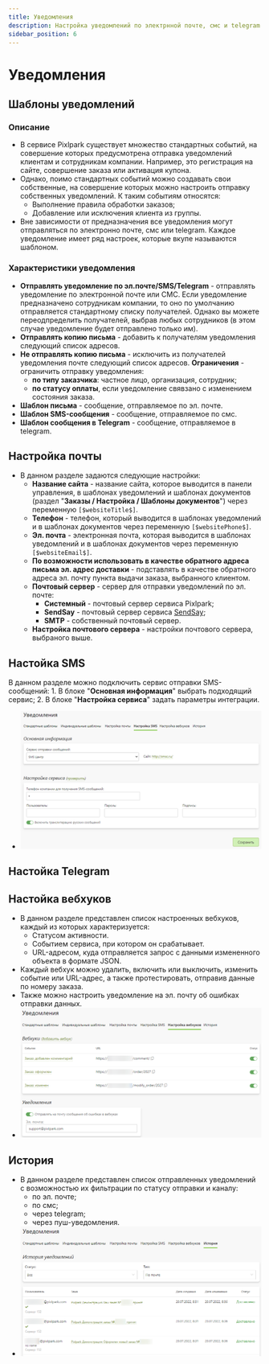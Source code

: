 ```yaml
---
title: Уведомления
description: Настройка уведомлений по электрнной почте, смс и telegram
sidebar_position: 6
---
```


# Уведомления
## Шаблоны уведомлений
### Описание
* В сервисе Pixlpark существует множество стандартных событий, на совершение которых предусмотрена отправка уведомлений клиентам и сотрудникам компании. Например, это регистрация на сайте, совершение заказа или активация купона.
* Однако, поимо стандартных событий можно создавать свои собственные, на совершение которых можно настроить отправку собственных уведомлений. К таким событиям относятся:
    + Выполнение правила обработки заказов;
    + Добавление или исключения клиента из группы. 
* Вне зависимости от предназначения все уведомления могут отправляться по электронно почте, смс или telegram. Каждое уведомление имеет ряд настроек, которые вкупе называются шаблоном. 

### Характеристики уведомления
* __Отправлять уведомление по эл.почте/SMS/Telegram__ - отправлять уведомление по электронной почте или СМС. Если уведомление предназначено сотрудникам компании, то оно по умолчанию отправляется стандартному списку получателей. Однако вы можете переодпределить получателей, выбрав любых сотрудников (в этом случае уведомление будет отправлено только им).
* __Отправлять копию письма__ - добавить к получателям уведомления следующий список адресов.
* __Не отправлять копию письма__ - исключить из получателей уведомления почте следующий список адресов.
 __Ограничения__ - ограничить отправку уведомления:
    + __по типу заказчика__: частное лицо, организация, сотрудник;
    + __по статусу оплаты__, если уведомление свявзано с изменением состояния заказа. 
* __Шаблон письма__ - сообщение, отправляемое по эл. почте.
* __Шаблон SMS-сообщения__ - сообщение, отправляемое по смс.
* __Шаблон сообщения в Telegram__ - сообщение, отправляемое в telegram.

## Настройка почты
* В данном разделе задаются следующие настройки:
    + __Название сайта__ - название сайта, которое выводится в панели управления, в шаблонах уведомлений и шаблонах документов (раздел "__Заказы / Настройка / Шаблоны документов__") через переменную `[$websiteTitle$]`.
    + __Телефон__ - телефон, который выводится в шаблонах уведомлений и в шаблонах документов через переменную `[$websitePhone$]`.
    + __Эл. почта__ - электронная почта, которая выводится в шаблонах уведомлений и в шаблонах документов через переменную `[$websiteEmail$]`.
    + __По возможности использовать в качестве обратного адреса письма эл. адрес доставки__ - подставлять в качестве обратного адреса эл. почту пункта выдачи заказа, выбранного клиентом.
    + __Почтовый сервер__ - сервер для отправки уведомлений по эл. почте:
        + __Системный__ - почтовый сервер сервиса Pixlpark;
        + __SendSay__ - почтовый сервер сервиса [SendSay](https://sendsay.ru/);
        + __SMTP__ - собственный почтовый сервер.
    + __Настройка почтового сервера__ - настройки почтового сервера, выбраного выше.

## Настойка SMS
В данном разделе можно подключить сервис отправки SMS-сообщений:
    1. В блоке "__Основная информация__" выбрать подходящий сервис;
    2. В блоке "__Настройка сервиса__" задать параметры интеграции.
* ![](../_media/marketing/notifications-sms.png)

## Настойка Telegram

## Настойка вебхуков
* В данном разделе представлен список настроенных вебхуков, каждый из которых характеризуется:
    + Статусом активности.
    + Событием сервиса, при котором он срабатывает.
    + URL-адресом, куда отправляется запрос с данными измененного объекта в формате JSON.
* Каждый вебхук можно удалить, включить или выключить, изменить событие или URL-адрес, а также протестировать, отправив данные по номеру заказа.
* Также можно настроить уведомление на эл. почту об ошибках отправки данных.
* ![](../_media/marketing/notifications-webhooks.png)

## История
* В данном разделе представлен список отправленных уведомлений с возможностью их фильтрации по статусу отправки и каналу:
    + по эл. почте;
    + по смс;
    + через telegram;
    + через пуш-уведомления.
* ![](../_media/marketing/notifications-history.png)